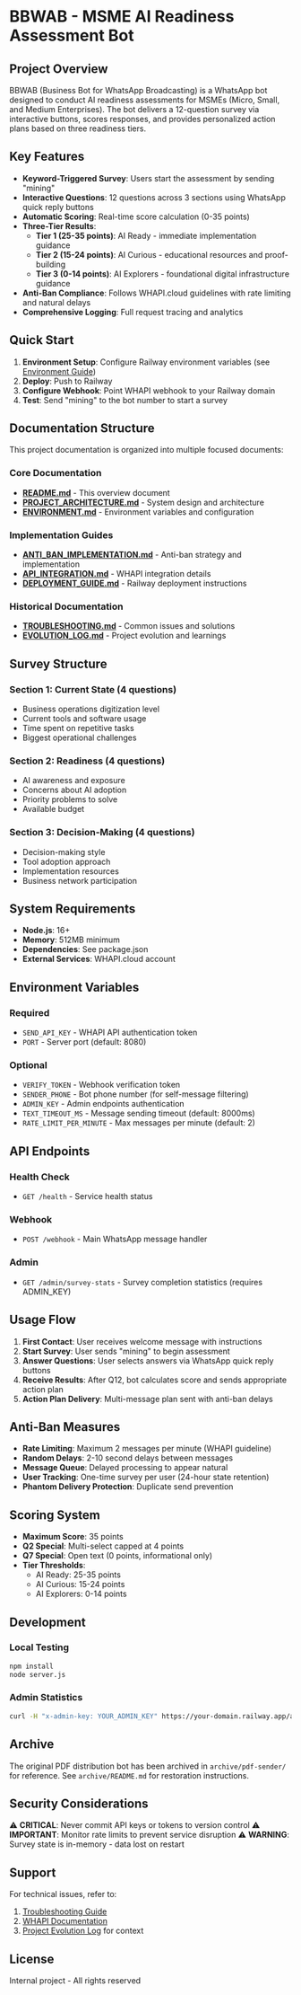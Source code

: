 # BBWAB - MSME AI Readiness Assessment Bot

## Project Overview

BBWAB (Business Bot for WhatsApp Broadcasting) is a WhatsApp bot designed to conduct AI readiness assessments for MSMEs (Micro, Small, and Medium Enterprises). The bot delivers a 12-question survey via interactive buttons, scores responses, and provides personalized action plans based on three readiness tiers.

## Key Features

- **Keyword-Triggered Survey**: Users start the assessment by sending "mining"
- **Interactive Questions**: 12 questions across 3 sections using WhatsApp quick reply buttons
- **Automatic Scoring**: Real-time score calculation (0-35 points)
- **Three-Tier Results**:
  - **Tier 1 (25-35 points)**: AI Ready - immediate implementation guidance
  - **Tier 2 (15-24 points)**: AI Curious - educational resources and proof-building
  - **Tier 3 (0-14 points)**: AI Explorers - foundational digital infrastructure guidance
- **Anti-Ban Compliance**: Follows WHAPI.cloud guidelines with rate limiting and natural delays
- **Comprehensive Logging**: Full request tracing and analytics

## Quick Start

1. **Environment Setup**: Configure Railway environment variables (see [Environment Guide](./docs/ENVIRONMENT.md))
2. **Deploy**: Push to Railway
3. **Configure Webhook**: Point WHAPI webhook to your Railway domain
4. **Test**: Send "mining" to the bot number to start a survey

## Documentation Structure

This project documentation is organized into multiple focused documents:

### Core Documentation
- **[README.md](./README.md)** - This overview document
- **[PROJECT_ARCHITECTURE.md](./docs/PROJECT_ARCHITECTURE.md)** - System design and architecture
- **[ENVIRONMENT.md](./docs/ENVIRONMENT.md)** - Environment variables and configuration

### Implementation Guides
- **[ANTI_BAN_IMPLEMENTATION.md](./docs/ANTI_BAN_IMPLEMENTATION.md)** - Anti-ban strategy and implementation
- **[API_INTEGRATION.md](./docs/API_INTEGRATION.md)** - WHAPI integration details
- **[DEPLOYMENT_GUIDE.md](./docs/DEPLOYMENT_GUIDE.md)** - Railway deployment instructions

### Historical Documentation
- **[TROUBLESHOOTING.md](./docs/TROUBLESHOOTING.md)** - Common issues and solutions
- **[EVOLUTION_LOG.md](./docs/EVOLUTION_LOG.md)** - Project evolution and learnings

## Survey Structure

### Section 1: Current State (4 questions)
- Business operations digitization level
- Current tools and software usage
- Time spent on repetitive tasks
- Biggest operational challenges

### Section 2: Readiness (4 questions)
- AI awareness and exposure
- Concerns about AI adoption
- Priority problems to solve
- Available budget

### Section 3: Decision-Making (4 questions)
- Decision-making style
- Tool adoption approach
- Implementation resources
- Business network participation

## System Requirements

- **Node.js**: 16+
- **Memory**: 512MB minimum
- **Dependencies**: See package.json
- **External Services**: WHAPI.cloud account

## Environment Variables

### Required
- `SEND_API_KEY` - WHAPI API authentication token
- `PORT` - Server port (default: 8080)

### Optional
- `VERIFY_TOKEN` - Webhook verification token
- `SENDER_PHONE` - Bot phone number (for self-message filtering)
- `ADMIN_KEY` - Admin endpoints authentication
- `TEXT_TIMEOUT_MS` - Message sending timeout (default: 8000ms)
- `RATE_LIMIT_PER_MINUTE` - Max messages per minute (default: 2)

## API Endpoints

### Health Check
- `GET /health` - Service health status

### Webhook
- `POST /webhook` - Main WhatsApp message handler

### Admin
- `GET /admin/survey-stats` - Survey completion statistics (requires ADMIN_KEY)

## Usage Flow

1. **First Contact**: User receives welcome message with instructions
2. **Start Survey**: User sends "mining" to begin assessment
3. **Answer Questions**: User selects answers via WhatsApp quick reply buttons
4. **Receive Results**: After Q12, bot calculates score and sends appropriate action plan
5. **Action Plan Delivery**: Multi-message plan sent with anti-ban delays

## Anti-Ban Measures

- **Rate Limiting**: Maximum 2 messages per minute (WHAPI guideline)
- **Random Delays**: 2-10 second delays between messages
- **Message Queue**: Delayed processing to appear natural
- **User Tracking**: One-time survey per user (24-hour state retention)
- **Phantom Delivery Protection**: Duplicate send prevention

## Scoring System

- **Maximum Score**: 35 points
- **Q2 Special**: Multi-select capped at 4 points
- **Q7 Special**: Open text (0 points, informational only)
- **Tier Thresholds**:
  - AI Ready: 25-35 points
  - AI Curious: 15-24 points
  - AI Explorers: 0-14 points

## Development

### Local Testing
```bash
npm install
node server.js
```

### Admin Statistics
```bash
curl -H "x-admin-key: YOUR_ADMIN_KEY" https://your-domain.railway.app/admin/survey-stats
```

## Archive

The original PDF distribution bot has been archived in `archive/pdf-sender/` for reference. See `archive/README.md` for restoration instructions.

## Security Considerations

⚠️ **CRITICAL**: Never commit API keys or tokens to version control
⚠️ **IMPORTANT**: Monitor rate limits to prevent service disruption
⚠️ **WARNING**: Survey state is in-memory - data lost on restart

## Support

For technical issues, refer to:
1. [Troubleshooting Guide](./docs/TROUBLESHOOTING.md)
2. [WHAPI Documentation](https://whapi.cloud/docs)
3. [Project Evolution Log](./docs/EVOLUTION_LOG.md) for context

## License

Internal project - All rights reserved
